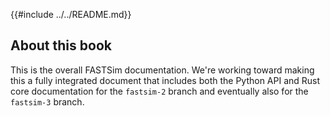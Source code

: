 
{{#include ../../README.md}}

## About this book

This is the overall FASTSim documentation. We're working toward making this a fully integrated document that includes both the Python API and Rust core documentation for the `fastsim-2` branch and eventually also for the `fastsim-3` branch.  

